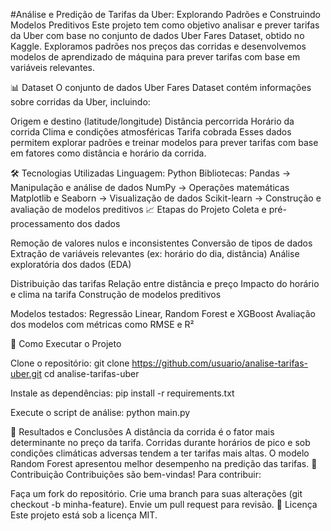 #Análise e Predição de Tarifas da Uber: Explorando Padrões e Construindo Modelos Preditivos
Este projeto tem como objetivo analisar e prever tarifas da Uber com base no conjunto de dados Uber Fares Dataset, obtido no Kaggle. Exploramos padrões nos preços das corridas e desenvolvemos modelos de aprendizado de máquina para prever tarifas com base em variáveis relevantes.

📊 Dataset
O conjunto de dados Uber Fares Dataset contém informações sobre corridas da Uber, incluindo:

Origem e destino (latitude/longitude)
Distância percorrida
Horário da corrida
Clima e condições atmosféricas
Tarifa cobrada
Esses dados permitem explorar padrões e treinar modelos para prever tarifas com base em fatores como distância e horário da corrida.

🛠 Tecnologias Utilizadas
Linguagem: Python
Bibliotecas:
Pandas → Manipulação e análise de dados
NumPy → Operações matemáticas
Matplotlib e Seaborn → Visualização de dados
Scikit-learn → Construção e avaliação de modelos preditivos
📈 Etapas do Projeto
Coleta e pré-processamento dos dados

Remoção de valores nulos e inconsistentes
Conversão de tipos de dados
Extração de variáveis relevantes (ex: horário do dia, distância)
Análise exploratória dos dados (EDA)

Distribuição das tarifas
Relação entre distância e preço
Impacto do horário e clima na tarifa
Construção de modelos preditivos

Modelos testados: Regressão Linear, Random Forest e XGBoost
Avaliação dos modelos com métricas como RMSE e R²

🚀 Como Executar o Projeto

Clone o repositório:
git clone https://github.com/usuario/analise-tarifas-uber.git
cd analise-tarifas-uber

Instale as dependências:
pip install -r requirements.txt

Execute o script de análise:
python main.py

📌 Resultados e Conclusões
A distância da corrida é o fator mais determinante no preço da tarifa.
Corridas durante horários de pico e sob condições climáticas adversas tendem a ter tarifas mais altas.
O modelo Random Forest apresentou melhor desempenho na predição das tarifas.
🤝 Contribuição
Contribuições são bem-vindas! Para contribuir:

Faça um fork do repositório.
Crie uma branch para suas alterações (git checkout -b minha-feature).
Envie um pull request para revisão.
📜 Licença
Este projeto está sob a licença MIT.

